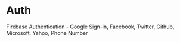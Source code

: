 # Auth
 Firebase Authentication - Google Sign-in, Facebook, Twitter, Github, Microsoft, Yahoo, Phone Number
